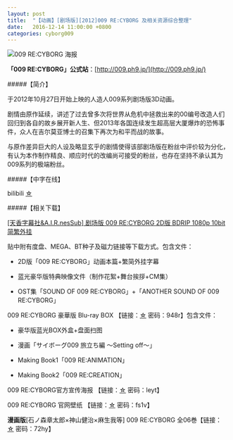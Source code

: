 ```yaml
---
layout: post
title:  "【动画】[剧场版][2012]009 RE:CYBORG 及相关资源综合整理"
date:   2016-12-14 11:00:00 +0800
categories: cyborg009
---
```


![009 RE:CYBORG 海报](http://upload-images.jianshu.io/upload_images/4047103-067f971f84a0ff50.png?imageMogr2/auto-orient/strip%7CimageView2/2/w/1240)

**「009 RE:CYBORG」公式站**：[http://009.ph9.jp/](http://009.ph9.jp/)

#####【简介】

于2012年10月27日开始上映的人造人009系列剧场版3D动画。

剧情由原作延续，讲述了过去曾多次将世界从危机中拯救出来的00编号改造人们回归到各自的故乡展开新人生、但2013年各国连续发生超高层大厦爆炸的恐怖事件，众人在吉尔莫亚博士的召集下再次为和平而战的故事。

与原作差异巨大的人设及略显玄乎的剧情使得该部剧场版在粉丝中评价较为分化，有认为本作制作精良、顺应时代的改编尚可接受的粉丝，也存在坚持不承认其为009系列的极端粉丝。

#####【中字在线】

bilibili [☆](http://www.bilibili.com/video/av574985/)

#####【相关下载】

[[天香字幕社&A.I.R.nesSub] 剧场版 009 RE:CYBORG 2D版 BDRIP 1080p 10bit 简繁外挂](http://share.dmhy.org/topics/view/304310_A_I_R_nesSub_009_RE_CYBORG_2D_BDRIP_1080p_10bit_OST.html)

贴中附有度盘、MEGA、BT种子及磁力链接等下载方式。包含文件：

- 2D版「009 RE:CYBORG」动画本篇+繁简外挂字幕

- 蓝光豪华版特典映像文件（制作花絮+舞台挨拶+CM集）

- OST集「SOUND OF 009 RE:CYBORG」+「ANOTHER SOUND OF 009 RE:CYBORG」


009 RE:CYBORG 豪華版 Blu-ray BOX 【链接：[☆](http://pan.baidu.com/s/1jG5jNpW) 密码：948r】包含文件：

- 豪华版蓝光BOX外盒+盘面扫图

- 漫画「サイボーグ009 旅立ち編 〜Setting off〜」

- Making Book1「009 RE:ANIMATION」

- Making Book2「009 RE:CREATION」


009 RE:CYBORG官方宣传海报 【链接：[☆](http://pan.baidu.com/s/1pJNWA63) 密码：leyt】

009 RE:CYBORG 官网壁纸 【链接：[☆](http://pan.baidu.com/s/1i389Iux) 密码：fs1v】

**漫画版**[石ノ森章太郎×神山健治×麻生我等] 009 RE:CYBORG 全06巻【链接：[☆](http://pan.baidu.com/s/1c0Df4A0) 密码：72hy】
